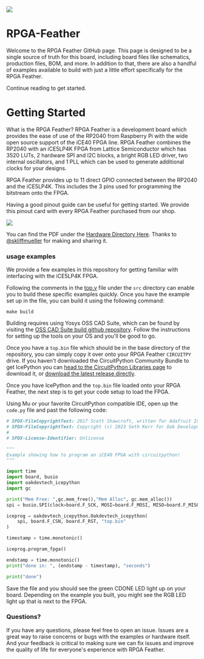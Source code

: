 <image src="/images/RPGA_Feather_Banner.jpeg">

# RPGA-Feather

Welcome to the RPGA Feather GitHub page. This page is designed to be a single source of truth for this board, including board files like schematics, production files, BOM, and more. In addition to that, there are also a handful of examples available to build with just a little effort specifically for the RPGA Feather.

Continue reading to get started.

# Getting Started

What is the RPGA Feather? RPGA Feather is a development board which provides the ease of use of the RP2040 from Raspberry Pi with the wide open source support of the iCE40 FPGA line. RPGA Feather combines the RP2040 with an iCE5LP4K FPGA from Lattice Semiconductor which has 3520 LUTs, 2 hardware SPI and I2C blocks, a bright RGB LED driver, two internal oscillators, and 1 PLL which can be used to generate additional clocks for your designs.

RPGA Feather provides up to 11 direct GPIO connected between the RP2040 and the iCE5LP4K. This includes the 3 pins used for programming the bitstream onto the FPGA.

Having a good pinout guide can be useful for getting started. We provide this pinout card with every RPGA Feather purchased from our shop.

<image src="/images/RPGA%20Feather%20rev%20b.jpg">

You can find the PDF under the [Hardware Directory Here](/hardware/RPGA.pdf). Thanks to [@skliffmueller](https://github.com/skliffmueller) for making and sharing it.

### usage examples

We provide a few examples in this repository for getting familiar with interfacing with the iCE5LP4K FPGA.

Following the comments in the [top.v](/src/top.v) file under the `src` directory can enable you to build these specific examples quickly. Once you have the example set up in the file, you can build it using the following command:

```make
make build
```

Building requires using Yosys OSS CAD Suite, which can be found by visiting the [OSS CAD Suite build github repository](https://github.com/YosysHQ/oss-cad-suite-build). Follow the instructions for setting up the tools on your OS and you'll be good to go.

Once you have a `top.bin` file which should be in the base directory of the repository, you can simply copy it over onto your RPGA Feather `CIRCUITPY` drive. If you haven't downloaded the CircuitPython Community Bundle to get IcePython you can [head to the CircuitPython Libraries page](https://circuitpython.org/libraries) to download it, or [download the latest release directly](https://github.com/skerr92/Oakdevtech_CircuitPython_IcePython/releases).

Once you have IcePython and the `top.bin` file loaded onto your RPGA Feather, the next step is to get your code setup to load the FPGA.

Using Mu or your favorite CircuitPython compatible IDE, open up the `code.py` file and past the following code:

```py
# SPDX-FileCopyrightText: 2017 Scott Shawcroft, written for Adafruit Industries
# SPDX-FileCopyrightText: Copyright (c) 2023 Seth Kerr for Oak Development Technologies
#
# SPDX-License-Identifier: Unlicense

"""
Example showing how to program an iCE40 FPGA with circuitpython!
"""

import time
import board, busio
import oakdevtech_icepython
import gc

print("Mem Free: ",gc.mem_free(),"Mem Alloc", gc.mem_alloc())
spi = busio.SPI(clock=board.F_SCK, MOSI=board.F_MOSI, MISO=board.F_MISO)

iceprog = oakdevtech_icepython.Oakdevtech_icepython(
    spi, board.F_CSN, board.F_RST, "top.bin"
)

timestamp = time.monotonic()

iceprog.program_fpga()

endstamp = time.monotonic()
print("done in: ", (endstamp - timestamp), "seconds")

print("done")
```
Save the file and you should see the green CDONE LED light up on your board. Depending on the example you built, you might see the RGB LED light up that is next to the FPGA.

### Questions?

If you have any questions, please feel free to open an issue. Issues are a great way to raise concerns or bugs with the examples or hardware itself. And your feedback is critical to making sure we can fix issues and improve the quality of life for everyone's experience with RPGA Feather.
